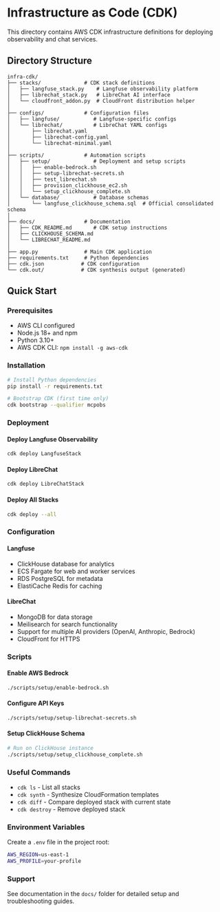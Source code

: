 # Infrastructure as Code (CDK)

This directory contains AWS CDK infrastructure definitions for deploying observability and chat services.

## Directory Structure

```
infra-cdk/
├── stacks/              # CDK stack definitions
│   ├── langfuse_stack.py    # Langfuse observability platform
│   ├── librechat_stack.py   # LibreChat AI interface
│   └── cloudfront_addon.py  # CloudFront distribution helper
│
├── configs/             # Configuration files
│   ├── langfuse/           # Langfuse-specific configs
│   └── librechat/          # LibreChat YAML configs
│       ├── librechat.yaml
│       ├── librechat-config.yaml
│       └── librechat-minimal.yaml
│
├── scripts/             # Automation scripts
│   ├── setup/              # Deployment and setup scripts
│   │   ├── enable-bedrock.sh
│   │   ├── setup-librechat-secrets.sh
│   │   ├── test_librechat.sh
│   │   ├── provision_clickhouse_ec2.sh
│   │   └── setup_clickhouse_complete.sh
│   └── database/           # Database schemas
│       └── langfuse_clickhouse_schema.sql  # Official consolidated schema
│
├── docs/                # Documentation
│   ├── CDK_README.md       # CDK setup instructions
│   ├── CLICKHOUSE_SCHEMA.md
│   └── LIBRECHAT_README.md
│
├── app.py               # Main CDK application
├── requirements.txt     # Python dependencies
├── cdk.json            # CDK configuration
└── cdk.out/            # CDK synthesis output (generated)
```

## Quick Start

### Prerequisites
- AWS CLI configured
- Node.js 18+ and npm
- Python 3.10+
- AWS CDK CLI: `npm install -g aws-cdk`

### Installation
```bash
# Install Python dependencies
pip install -r requirements.txt

# Bootstrap CDK (first time only)
cdk bootstrap --qualifier mcpobs
```

### Deployment

#### Deploy Langfuse Observability
```bash
cdk deploy LangfuseStack
```

#### Deploy LibreChat
```bash
cdk deploy LibreChatStack
```

#### Deploy All Stacks
```bash
cdk deploy --all
```

### Configuration

#### Langfuse
- ClickHouse database for analytics
- ECS Fargate for web and worker services
- RDS PostgreSQL for metadata
- ElastiCache Redis for caching

#### LibreChat
- MongoDB for data storage
- Meilisearch for search functionality
- Support for multiple AI providers (OpenAI, Anthropic, Bedrock)
- CloudFront for HTTPS

### Scripts

#### Enable AWS Bedrock
```bash
./scripts/setup/enable-bedrock.sh
```

#### Configure API Keys
```bash
./scripts/setup/setup-librechat-secrets.sh
```

#### Setup ClickHouse Schema
```bash
# Run on ClickHouse instance
./scripts/setup/setup_clickhouse_complete.sh
```

### Useful Commands
- `cdk ls` - List all stacks
- `cdk synth` - Synthesize CloudFormation templates
- `cdk diff` - Compare deployed stack with current state
- `cdk destroy` - Remove deployed stack

### Environment Variables
Create a `.env` file in the project root:
```bash
AWS_REGION=us-east-1
AWS_PROFILE=your-profile
```

### Support
See documentation in the `docs/` folder for detailed setup and troubleshooting guides.